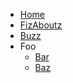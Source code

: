 <!-- TODO: Complete with your own sidebar structure and enable sidebar in index.html - or delete this file. -->
- [Home](/#docsifyjs-template)
- [FizAboutz](/##about)
- [Buzz]()
- Foo
    * [Bar]()
    * [Baz]()

